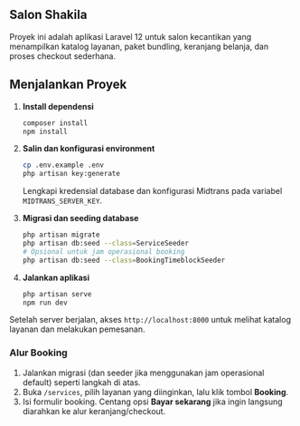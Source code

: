 ## Salon Shakila

Proyek ini adalah aplikasi Laravel 12 untuk salon kecantikan yang menampilkan katalog layanan, paket bundling, keranjang belanja, dan proses checkout sederhana.

## Menjalankan Proyek

1. **Install dependensi**

   ```bash
   composer install
   npm install
   ```

2. **Salin dan konfigurasi environment**

   ```bash
   cp .env.example .env
   php artisan key:generate
   ```

   Lengkapi kredensial database dan konfigurasi Midtrans pada variabel `MIDTRANS_SERVER_KEY`.

3. **Migrasi dan seeding database**

   ```bash
   php artisan migrate
   php artisan db:seed --class=ServiceSeeder
   # Opsional untuk jam operasional booking
   php artisan db:seed --class=BookingTimeblockSeeder
   ```

4. **Jalankan aplikasi**

   ```bash
   php artisan serve
   npm run dev
   ```

Setelah server berjalan, akses `http://localhost:8000` untuk melihat katalog layanan dan melakukan pemesanan.

### Alur Booking

1. Jalankan migrasi (dan seeder jika menggunakan jam operasional default) seperti langkah di atas.
2. Buka `/services`, pilih layanan yang diinginkan, lalu klik tombol **Booking**.
3. Isi formulir booking. Centang opsi **Bayar sekarang** jika ingin langsung diarahkan ke alur keranjang/checkout.
